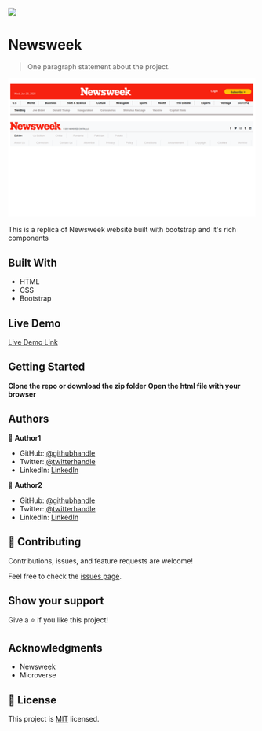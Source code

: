 ![](https://img.shields.io/badge/Newsweek-blueviolet)

# Newsweek

> One paragraph statement about the project.

![screenshot](./imag/../img/website-screenshot.png)

This is a replica of Newsweek website built with bootstrap and it's rich components 

## Built With

- HTML
- CSS
- Bootstrap

## Live Demo

[Live Demo Link](https://livedemo.com)


## Getting Started

**Clone the repo or download the zip folder**
**Open the html file with your browser**


## Authors

👤 **Author1**

- GitHub: [@githubhandle](https://github.com/Shaher-11/)
- Twitter: [@twitterhandle](https://twitter.com/ShaherShamroukh/)
- LinkedIn: [LinkedIn](https://www.linkedin.com/in/shaher-shamroukh/)

👤 **Author2**

- GitHub: [@githubhandle](https://github.com/Deepakdanger )
- Twitter: [@twitterhandle](https://twitter.com/twitterhandle)
- LinkedIn: [LinkedIn](https://linkedin.com/linkedinhandle)

## 🤝 Contributing

Contributions, issues, and feature requests are welcome!

Feel free to check the [issues page](issues/).

## Show your support

Give a ⭐️ if you like this project!

## Acknowledgments

- Newsweek
- Microverse

## 📝 License

This project is [MIT](lic.url) licensed.
